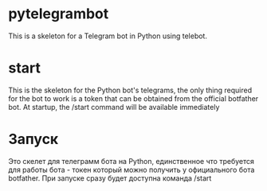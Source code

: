 # pytelegrambot
This is a skeleton for a Telegram bot in Python using telebot.
# start
This is the skeleton for the Python bot's telegrams, the only thing required for the bot to work is a token that can be obtained from the official botfather bot. At startup, the /start command will be available immediately
# Запуск
Это скелет для телеграмм бота на Python, единственное что требуется для работы бота - токен который можно получить у официального бота botfather. При запуске сразу будет доступна команда /start
